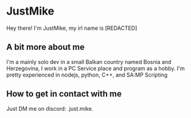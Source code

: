 # JustMike

Hey there! I'm JustMike, my irl name is [REDACTED]

## A bit more about me

I'm a mainly solo dev in a small Balkan country named Bosnia and Herzegovina, I work in a PC Service place and program as a hobby. I'm pretty experienced in nodejs, python, C++, and SA:MP Scripting

## How to get in contact with me

Just DM me on discord: .just.mike.
